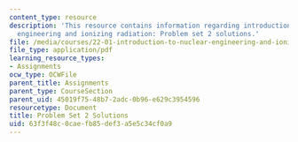 ```yaml
---
content_type: resource
description: 'This resource contains information regarding introduction to nuclear
  engineering and ionizing radiation: Problem set 2 solutions.'
file: /media/courses/22-01-introduction-to-nuclear-engineering-and-ionizing-radiation-fall-2016/63f3f48c0caefb85def3a5e5c34cf0a9_MIT22_01F16_ProblemSet2Sol.pdf
file_type: application/pdf
learning_resource_types:
- Assignments
ocw_type: OCWFile
parent_title: Assignments
parent_type: CourseSection
parent_uid: 45019f75-48b7-2adc-0b96-e629c3954596
resourcetype: Document
title: Problem Set 2 Solutions
uid: 63f3f48c-0cae-fb85-def3-a5e5c34cf0a9
---
```

